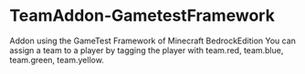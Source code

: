 # TeamAddon-GametestFramework
Addon using the GameTest Framework of Minecraft BedrockEdition You can assign a team to a player by tagging the player with team.red, team.blue, team.green, team.yellow.
